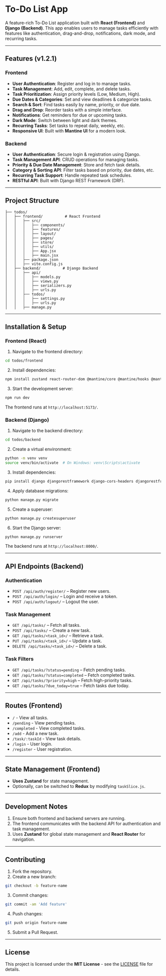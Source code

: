 # To-Do List App

A feature-rich To-Do List application built with **React (Frontend)** and **Django (Backend)**. This app enables users to manage tasks efficiently with features like authentication, drag-and-drop, notifications, dark mode, and recurring tasks.

---

## Features (v1.2.1)

### Frontend

- **User Authentication**: Register and log in to manage tasks.
- **Task Management**: Add, edit, complete, and delete tasks.
- **Task Prioritization**: Assign priority levels (Low, Medium, High).
- **Due Dates & Categories**: Set and view deadlines & categorize tasks.
- **Search & Sort**: Find tasks easily by name, priority, or due date.
- **Drag and Drop**: Reorder tasks with a simple interface.
- **Notifications**: Get reminders for due or upcoming tasks.
- **Dark Mode**: Switch between light and dark themes.
- **Recurring Tasks**: Set tasks to repeat daily, weekly, etc.
- **Responsive UI**: Built with **Mantine UI** for a modern look.

### Backend

- **User Authentication**: Secure login & registration using Django.
- **Task Management API**: CRUD operations for managing tasks.
- **Priority & Due Date Management**: Store and fetch task details.
- **Category & Sorting API**: Filter tasks based on priority, due dates, etc.
- **Recurring Task Support**: Handle repeated task schedules.
- **RESTful API**: Built with Django REST Framework (DRF).

---

## Project Structure

```
├── todos/
│   ├── frontend/          # React Frontend
│   │   ├── src/
│   │   │   ├── components/
│   │   │   ├── features/
│   │   │   ├── layout/
│   │   │   ├── pages/
│   │   │   ├── store/
│   │   │   ├── utils/
│   │   │   ├── App.jsx
│   │   │   ├── main.jsx
│   │   ├── package.json
│   │   ├── vite.config.js
│   ├── backend/          # Django Backend
│   │   ├── api/
│   │   │   ├── models.py
│   │   │   ├── views.py
│   │   │   ├── serializers.py
│   │   │   ├── urls.py
│   │   ├── todos/
│   │   │   ├── settings.py
│   │   │   ├── urls.py
│   │   ├── manage.py
```

---

## Installation & Setup

### Frontend (React)

1. Navigate to the frontend directory:

```bash
cd todos/frontend
```

2. Install dependencies:

```bash
npm install zustand react-router-dom @mantine/core @mantine/hooks @mantine/dates dayjs react-icons react-dnd react-toastify react-calendar
```

3. Start the development server:

```bash
npm run dev
```

The frontend runs at `http://localhost:5173/`.

### Backend (Django)

1. Navigate to the backend directory:

```bash
cd todos/backend
```

2. Create a virtual environment:

```bash
python -m venv venv
source venv/bin/activate  # On Windows: venv\Scripts\activate
```

3. Install dependencies:

```bash
pip install django djangorestframework django-cors-headers djangorestframework-simplejwt
```

4. Apply database migrations:

```bash
python manage.py migrate
```

5. Create a superuser:

```bash
python manage.py createsuperuser
```

6. Start the Django server:

```bash
python manage.py runserver
```

The backend runs at `http://localhost:8000/`.

---

## API Endpoints (Backend)

### Authentication

- `POST /api/auth/register/` – Register new users.
- `POST /api/auth/login/` – Login and receive a token.
- `POST /api/auth/logout/` – Logout the user.

### Task Management

- `GET /api/tasks/` – Fetch all tasks.
- `POST /api/tasks/` – Create a new task.
- `GET /api/tasks/<task_id>/` – Retrieve a task.
- `PUT /api/tasks/<task_id>/` – Update a task.
- `DELETE /api/tasks/<task_id>/` – Delete a task.

### Task Filters

- `GET /api/tasks/?status=pending` – Fetch pending tasks.
- `GET /api/tasks/?status=completed` – Fetch completed tasks.
- `GET /api/tasks/?priority=high` – Fetch high-priority tasks.
- `GET /api/tasks/?due_today=true` – Fetch tasks due today.

---

## Routes (Frontend)

- `/` - View all tasks.
- `/pending` - View pending tasks.
- `/completed` - View completed tasks.
- `/add` - Add a new task.
- `/task/:taskId` - View task details.
- `/login` - User login.
- `/register` - User registration.

---

## State Management (Frontend)

- **Uses Zustand** for state management.
- Optionally, can be switched to **Redux** by modifying `taskSlice.js`.

---

## Development Notes

1. Ensure both frontend and backend servers are running.
2. The frontend communicates with the backend API for authentication and task management.
3. Uses **Zustand** for global state management and **React Router** for navigation.

---

## Contributing

1. Fork the repository.
2. Create a new branch:

```bash
git checkout -b feature-name
```

3. Commit changes:

```bash
git commit -am 'Add feature'
```

4. Push changes:

```bash
git push origin feature-name
```

5. Submit a Pull Request.

---

## License

This project is licensed under the **MIT License** - see the [LICENSE](LICENSE) file for details.
